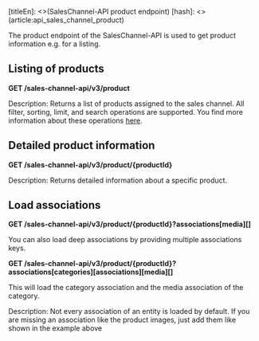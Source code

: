 [titleEn]: <>(SalesChannel-API product endpoint)
[hash]: <>(article:api_sales_channel_product)

The product endpoint of the SalesChannel-API is used to get product information e.g. for a listing.

## Listing of products

**GET /sales-channel-api/v3/product**

Description: Returns a list of products assigned to the sales channel.
All filter, sorting, limit, and search operations are supported.
You find more information about these operations [here](./../3-api/050-filter-search-limit.md).

## Detailed product information

**GET /sales-channel-api/v3/product/{productId}**

Description: Returns detailed information about a specific product.

## Load associations

**GET /sales-channel-api/v3/product/{productId}?associations[media][]**

You can also load deep associations by providing multiple associations keys.

**GET /sales-channel-api/v3/product/{productId}?associations[categories][associations][media][]**

This will load the category association and the media association of the category.     

Description: Not every association of an entity is loaded by default.
If you are missing an association like the product images, just add them like shown in the example above
